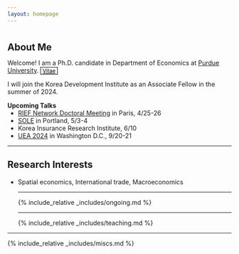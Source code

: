 ```yaml
---
layout: homepage
---
```


<div class="blank-div"></div>
<h1 id="about-me"></h1>

<h2 style="margin: 0px 0px 10px;">About Me</h2>

Welcome! I am a Ph.D. candidate in Department of Economics at [Purdue University](https://www.purdue.edu). <a href="./cv.html" class="btn btn-sm z-depth-0" role="button" style="font-size:12px; color: #000000; border: 1px solid #000000; padding-left: 0.25rem; padding-right: 0.25rem;">Vitae</a>

I will join the Korea Development Institute as an Associate Fellow in the summer of 2024.

<h4 style="margin:0 0 0;">Upcoming Talks</h4>
<ul style="margin:0 0 5px;">
    <li><a href="https://sites.google.com/site/riefnetwork">RIEF Network Doctoral Meeting</a> in Paris, 4/25-26</li>
    <li><a href="https://www.sole-jole.org/upcoming-meeting">SOLE</a> in Portland, 5/3-4</li>
    <li>Korea Insurance Research Institute, 6/10</li>
    <li><a href="https://urbaneconomics.org/meetings/uea2024/">UEA 2024</a> in Washington D.C., 9/20-21</li>
</ul>

---

## Research Interests

- Spatial economics, International trade, Macroeconomics

  ***

  {% include_relative _includes/ongoing.md %}

  ***

  {% include_relative _includes/teaching.md %}

<!--- {% include_relative _includes/services.md %} --->
<!--- {% include_relative _includes/contact.md %}  --->

---

{% include_relative _includes/miscs.md %}
